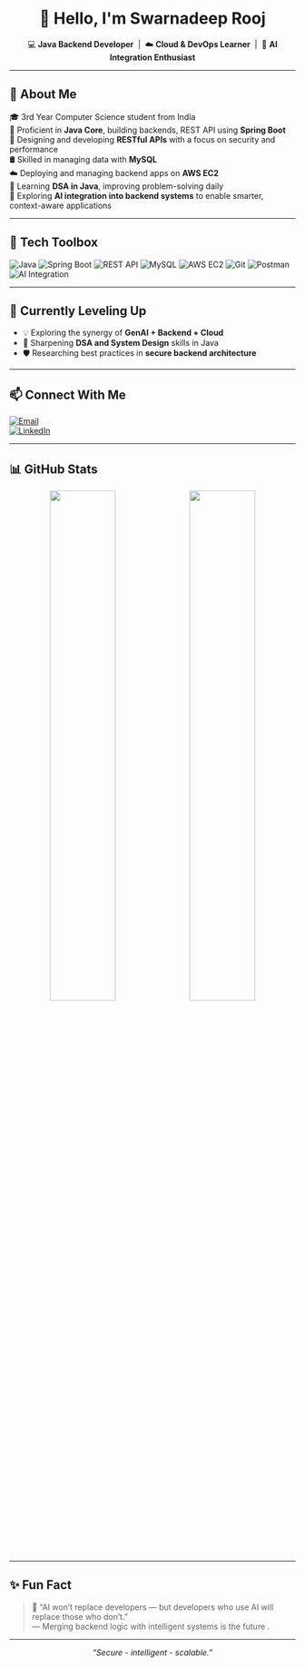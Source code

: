 <h1 align="center">👋 Hello, I'm Swarnadeep Rooj</h1>

<p align="center">
  💻 <strong>Java Backend Developer</strong> &nbsp;|&nbsp;
  ☁️ <strong>Cloud & DevOps Learner</strong> &nbsp;|&nbsp;
  🧠 <strong>AI Integration Enthusiast</strong>
</p>

---

## 💼 About Me

🎓 3rd Year Computer Science student from India  
🔧 Proficient in **Java Core**, building backends, REST API using **Spring Boot**  
🔗 Designing and developing **RESTful APIs** with a focus on security and performance  
🛢️ Skilled in managing data with **MySQL**  
☁️ Deploying and managing backend apps on **AWS EC2**  
🧠 Learning **DSA in Java**, improving problem-solving daily  
🤖 Exploring **AI integration into backend systems** to enable smarter, context-aware applications  

---

## 🧰 Tech Toolbox

![Java](https://img.shields.io/badge/Java-Core-%23ED8B00.svg?style=flat&logo=java&logoColor=white)
![Spring Boot](https://img.shields.io/badge/Spring_Boot-6DB33F?style=flat&logo=spring-boot&logoColor=white)
![REST API](https://img.shields.io/badge/REST_API-Design-orange?style=flat&logo=cloudflare&logoColor=white)
![MySQL](https://img.shields.io/badge/MySQL-4479A1?style=flat&logo=mysql&logoColor=white)
![AWS EC2](https://img.shields.io/badge/AWS_EC2-FF9900?style=flat&logo=amazonaws&logoColor=white)
![Git](https://img.shields.io/badge/Git-F05032?style=flat&logo=git&logoColor=white)
![Postman](https://img.shields.io/badge/Postman-API_Testing-orange?style=flat&logo=postman)
![AI Integration](https://img.shields.io/badge/GenAI_Integration-Active-blueviolet?style=flat&logo=openai&logoColor=white)

---

## 🚀 Currently Leveling Up

- 💡 Exploring the synergy of **GenAI + Backend + Cloud**
- 🔁 Sharpening **DSA and System Design** skills in Java
- 🛡️ Researching best practices in **secure backend architecture**

---

## 📫 Connect With Me

[![Email](https://img.shields.io/badge/Gmail-srj368920@gmail.com-D14836?style=for-the-badge&logo=gmail&logoColor=white)](mailto:srj368920@gmail.com)  
[![LinkedIn](https://img.shields.io/badge/LinkedIn-swarna011-blue?style=for-the-badge&logo=linkedin&logoColor=white)](https://linkedin.com/in/swarna011)

---

## 📊 GitHub Stats

<p align="center">
  <img src="https://github-readme-stats.vercel.app/api?username=Swarna-deep0&show_icons=true&theme=tokyonight" width="48%"/>
  <img src="https://github-readme-streak-stats.herokuapp.com/?user=Swarna-deep0&theme=tokyonight" width="48%"/>
</p>

---

## ✨ Fun Fact

> 🤖 “AI won’t replace developers — but developers who use AI will replace those who don’t.”  
> — Merging backend logic with intelligent systems is the future .

---

<p align="center">
  <i>“Secure - intelligent - scalable.”</i>
</p>
